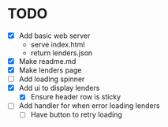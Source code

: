 # TODO

- [x] Add basic web server
  - serve index.html
  - return lenders.json
- [x] Make readme.md
- [x] Make lenders page
- [ ] Add loading spinner
- [x] Add ui to display lenders
  - [x] Ensure header row is sticky
- [ ] Add handler for when error loading lenders
  - [ ] Have button to retry loading
